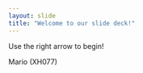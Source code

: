 ```yaml
---
layout: slide
title: "Welcome to our slide deck!"
---
```


Use the right arrow to begin!

Mario (XH077)
